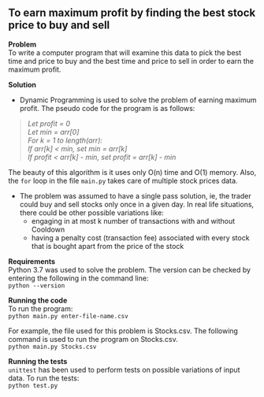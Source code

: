 ## **To earn maximum profit by finding the best stock price to buy and sell**
**Problem**<br />
To write a computer program that will examine this data to pick the best time and price to buy and the best time and price to sell in order to earn the maximum profit.

**Solution**<br />
- Dynamic Programming is used to solve the problem of earning maximum profit. The pseudo code for the program is as follows:<br />
><i>Let profit = 0 <br />
Let min = arr[0] <br />
For k = 1 to length(arr):<br />
 If arr[k] < min, set min = arr[k]<br />
If profit < arr[k] - min, set profit = arr[k] - min<br /></i>

The beauty of this algorithm is it uses only O(n) time and O(1) memory. Also, the `for` loop in the file `main.py` takes care of multiple stock prices data.

- The problem was assumed to have a single pass solution, ie, the trader could buy and sell stocks only once in a given day. In real life situations, there could be other possible variations like:
    * engaging in at most k number of transactions with and without Cooldown
    * having a penalty cost (transaction fee) associated with every stock that is bought apart from the price of the stock

**Requirements**<br />
Python 3.7 was used to solve the problem. The version can be checked by entering the following in the command line: <br />
`python --version` <br />

**Running the code**<br />
To run the program:<br />
`python main.py enter-file-name.csv`

For example, the file used for this problem is Stocks.csv. The following command is used to run the program on Stocks.csv. <br />
`python main.py Stocks.csv`

**Running the tests**<br />
`unittest` has been used to perform tests on possible variations of input data. To run the tests:<br />
`python test.py`






